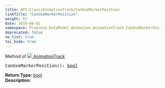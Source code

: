 ```yaml
---
title: API:Class/AnimationTrack/CanUseMarkerPosition
linkTitle: "CanUseMarkerPosition"
weight: 67
date: 2019-08-02
namespace: Primrose.DataModel.Animation.AnimationTrack.CanUseMarkerPosition
deprecated: false
no_list: true
toc_hide: true
---
```

Method of <a href="/docs/api-reference/Class/AnimationTrack"><img src="/icons/silk/film.png"/>&nbsp;AnimationTrack</a>
<pre class="method-declaration">
CanUseMarkerPosition(): <a class="type" href="/docs/api-reference/System/Primitives#boolean">bool</a></pre>
<b>Return Type: </b>
<a class="type" href="/docs/api-reference/System/Primitives#boolean">bool</a>
<br/>
<b>Description: </b>